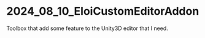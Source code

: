 # 2024_08_10_EloiCustomEditorAddon
Toolbox that add some feature to the Unity3D editor that I need.
